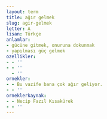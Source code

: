 ```yaml
---
layout: term
title: ağır gelmek
slug: agir-gelmek
letter: A
lisan: Türkçe
anlamlar:
- gücüne gitmek, onuruna dokunmak
- yapılması güç gelmek
ozellikler:
- - ''
- - ''
  - ''
ornekler:
- - Bu vazife bana çok ağır geliyor.
- - ''
orneklerkaynak:
- - Necip Fazıl Kısakürek
- - ''
---
```

